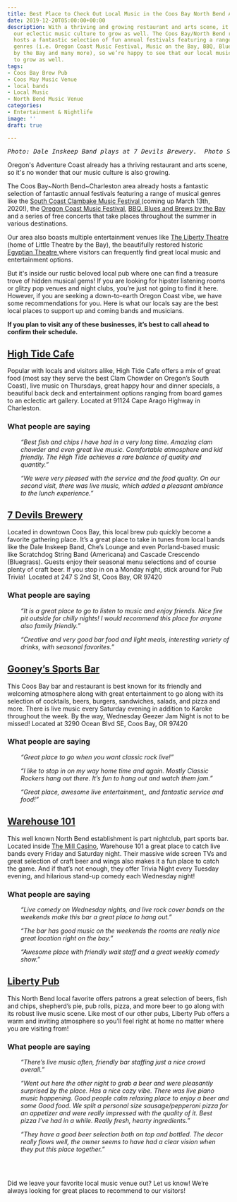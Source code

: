 ```yaml
---
title: Best Place to Check Out Local Music in the Coos Bay North Bend Area?
date: 2019-12-20T05:00:00+00:00
description: With a thriving and growing restaurant and arts scene, it’s natural for
  our eclectic music culture to grow as well. The Coos Bay/North Bend region already
  hosts a fantastic selection of fun annual festivals featuring a range of musical
  genres (i.e. Oregon Coast Music Festival, Music on the Bay, BBQ, Blues and Brews
  by the Bay and many more), so we’re happy to see that our local music scene continues
  to grow as well.
tags:
- Coos Bay Brew Pub
- Coos May Music Venue
- local bands
- Local Music
- North Bend Music Venue
categories:
- Entertainment & Nightlife
image: ''
draft: true

---
```

<pre><em>Photo: Dale Inskeep Band plays at 7 Devils Brewery.  Photo Source: <a href="https://www.facebook.com/7DevilsBrewingCo/">Facebook</a></em></pre>

Oregon's Adventure Coast already has a thriving restaurant and arts scene, so it's no wonder that our music culture is also growing. 

The Coos Bay\~North Bend\~Charleston area already hosts a fantastic selection of fantastic annual festivals featuring a range of musical genres like the [South Coast Clambake Music Festival ](https://www.oregonsadventurecoast.com/event/32nd-south-coast-clambake-music-festival/) (coming up March 13th, 2020!), the [Oregon Coast Music Festival](https://www.oregoncoastmusic.org/calendar-events/), [BBQ, Blues and Brews by the Bay](https://www.themillcasino.com/event/bbq-blues-brews/) and a series of free concerts that take places throughout the summer in various destinations.  

Our area also boasts multiple entertainment venues like [The Liberty Theatre ](http://thelibertytheatre.org/)(home of Little Theatre by the Bay), the beautifully restored historic [Egyptian Theatre ](https://egyptiantheatreoregon.com/)where visitors can frequently find great local music and entertainment options. 

But it's inside our rustic beloved local pub where one can find a treasure trove of hidden musical gems! If you are looking for hipster listening rooms or glitzy pop venues and night clubs, you’re just not going to find it here. However, if you are seeking a down-to-earth Oregon Coast vibe, we have some recommendations for you. Here is what our locals say are the best local places to support up and coming bands and musicians. 

**If you plan to visit any of these businesses, it’s best to call ahead to confirm their schedule.**

## [High Tide Cafe](http://hightidecafeoregon.com/live-music-and-entertainment-in-charleston-oregon/)

Popular with locals and visitors alike, High Tide Cafe offers a mix of great food (most say they serve the best Clam Chowder on Oregon’s South Coast), live music on Thursdays, great happy hour and dinner specials, a beautiful back deck and entertainment options ranging from board games to an eclectic art gallery. Located at 91124 Cape Arago Highway in Charleston.

### What people are saying

<p style="padding-left: 30px;">
<em>“Best fish and chips I have had in a very long time. Amazing clam chowder and even great live music. Comfortable atmosphere and kid friendly. The High Tide achieves a rare balance of quality and quantity.”</em>
</p>

<p style="padding-left: 30px;">
<em>“We were very pleased with the service and the food quality. On our second visit, there was live music, which added a pleasant ambiance to the lunch experience.”</em>
</p>

## [7 Devils Brewery](http://www.7devilsbrewery.com/live-music-beer-and-movie-nights-trivia-pub-science-beer-festivals-etc/)

Located in downtown Coos Bay, this local brew pub quickly become a favorite gathering place. It’s a great place to take in tunes from local bands like the Dale Inskeep Band, Che’s Lounge and even Porland-based music like Scratchdog String Band (Americana) and Cascade Crescendo (Bluegrass). Guests enjoy their seasonal menu selections and of course plenty of craft beer. If you stop in on a Monday night, stick around for Pub Trivia!  Located at 247 S 2nd St, Coos Bay, OR 97420

### What people are saying

<p style="padding-left: 30px;">
<em>“It is a great place to go to listen to music and enjoy friends. Nice fire pit outside for chilly nights! I would recommend this place for anyone also family friendly.”</em>
</p>

<p style="padding-left: 30px;">
<em> “Creative and very good bar food and light meals, interesting variety of drinks, with seasonal favorites.”</em>
</p>

## [Gooney’s Sports Bar](http://www.gooneyssportsbar.com/)

This Coos Bay bar and restaurant is best known for its friendly and welcoming atmosphere along with great entertainment to go along with its selection of cocktails, beers, burgers, sandwiches, salads, and pizza and more. There is live music every Saturday evening in addition to Karoke throughout the week. By the way, Wednesday Geezer Jam Night is not to be missed! Located at 3290 Ocean Blvd SE, Coos Bay, OR 97420

### What people are saying

<p style="padding-left: 30px;">
<em>“Great place to go when you want classic rock live!”</em>
</p>

<p style="padding-left: 30px;">
<em> “I like to stop in on my way home time and again. Mostly Classic Rockers hang out there. It’s fun to hang out and watch them jam.”</em>
</p>

<p style="padding-left: 30px;">
<em> “Great place, awesome live entertainment,, and fantastic service and food!”</em>
</p>

## [Warehouse 101](https://www.themillcasino.com/dining/warehouse-101/)

This well known North Bend establishment is part nightclub, part sports bar. Located inside [The Mill Casino](https://www.themillcasino.com/), Warehouse 101 a great place to catch live bands every Friday and Saturday night. Their massive wide screen TVs and great selection of craft beer and wings also makes it a fun place to catch the game. And if that’s not enough, they offer Trivia Night every Tuesday evening, and hilarious stand-up comedy each Wednesday night!

### What people are saying

<p style="padding-left: 30px;">
<em>“Live comedy on Wednesday nights, and live rock cover bands on the weekends make this bar a great place to hang out.”</em>
</p>

<p style="padding-left: 30px;">
<em>“The bar has good music on the weekends the rooms are really nice great location right on the bay.”</em>
</p>

<p style="padding-left: 30px;">
<em>“Awesome place with friendly wait staff and a great weekly comedy show.”</em>
</p>

## [Liberty Pub](https://www.facebook.com/TheLibertyPub/)

This North Bend local favorite offers patrons a great selection of beers, fish and chips, shepherd’s pie, pub rolls, pizza, and more beer to go along with its robust live music scene. Like most of our other pubs, Liberty Pub offers a warm and inviting atmosphere so you’ll feel right at home no matter where you are visiting from!

### What people are saying

<p style="padding-left: 30px;">
<em>“There’s live music often, friendly bar staffing just a nice crowd overall.”</em>
</p>

<p style="padding-left: 30px;">
<em> “Went out here the other night to grab a beer and were pleasantly surprised by the place. Has a nice cozy vibe. There was live piano music happening. Good people calm relaxing place to enjoy a beer and some Good food. We split a personal size sausage/pepperoni pizza for an appetizer and were really impressed with the quality of it. Best pizza I’ve had in a while. Really fresh, hearty ingredients.”</em>
</p>

<p style="padding-left: 30px;">
<em> “They have a good beer selection both on top and bottled. The decor really flows well, the owner seems to have had a clear vision when they put this place together.”</em>
</p>

## 

 

Did we leave your favorite local music venue out? Let us know! We’re always looking for great places to recommend to our visitors!